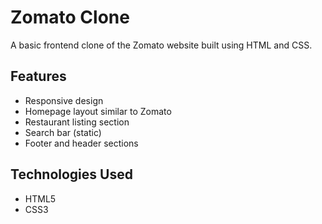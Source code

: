 # Zomato Clone

A basic frontend clone of the Zomato website built using HTML and CSS.

## Features
- Responsive design
- Homepage layout similar to Zomato
- Restaurant listing section
- Search bar (static)
- Footer and header sections

## Technologies Used
- HTML5
- CSS3


